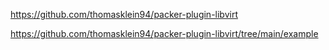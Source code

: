 https://github.com/thomasklein94/packer-plugin-libvirt

https://github.com/thomasklein94/packer-plugin-libvirt/tree/main/example
